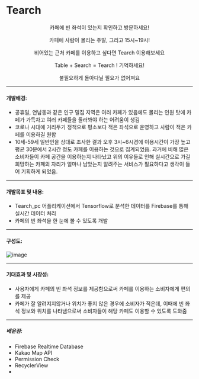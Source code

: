 # Tearch

<p align="center">카페에 빈 좌석이 있는지 확인하고 방문하세요!</p>
<p align="center">카페에 사람이 몰리는 주말, 그리고 15시~19시!</p>
<p align="center">비어있는 근처 카페를 이용하고 싶다면 Tearch 이용해보세요</p>
<p align="center">Table + Search = Tearch ! 기억하세요!</p>
<p align="center">불필요하게 돌아다닐 필요가 없어져요</p>

___
#### 개발배경:
- 공휴일, 연남동과 같은 인구 밀집 지역은 여러 카페가 있음에도 몰리는 인원 탓에 카페가 가득차고 여러 카페들을 둘러봐야 하는 어려움이 생김
- 코로나 시대에 거리두기 정책으로 평소보다 적은 좌석으로 운영하고 사람이 적은 카페를 이용하길 원함
- 10세-59세 일반인을 상대로 조사한 결과 오후 3시~6시경에 이용시간이 가장 높고 평균 30분에서 2시간 정도 카페를 이용하는 것으로 집계되었음. 과거에 비해 많은 소비자들이 카페 공간을 이용하는지 나타났고 위의 이유들로 인해 실시간으로 가길 희망하는 카페의 자리가 얼마나 남았는지 알려주는 서비스가 필요하다고 생각이 들어 기획하게 되었음.

___
#### 개발목표 및 내용:
- Tearch_pc 어플리케이션에서 Tensorflow로 분석한 데이터를 Firebase를 통해 실시간 데이터 처리
- 카페의 빈 좌석을 한 눈에 볼 수 있도록 개발

___
#### 구성도:
![image](https://user-images.githubusercontent.com/66459882/130782728-6e9b2121-b444-481c-9b6a-745c8d7bae1a.png)

___
#### 기대효과 및 시장성:
- 사용자에게 카페의 빈 좌석 정보를 제공함으로써 카페를 이용하는 소비자에게 편의를 제공
- 카페가 잘 알려지지않거나 위치가 좋지 않은 경우에 소비자가 적은데, 이때에 빈 좌석 정보와 위치를 나타냄으로써 소비자들이 해당 카페도 이용할 수 있도록 도와줌

___
##### 배운점:
- Firebase Realtime Database
- Kakao Map API
- Permission Check
- RecyclerView
- 
